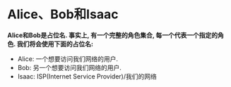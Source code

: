 # Alice、Bob和Isaac

**Alice和Bob是占位名. 事实上, 有一个完整的角色集合, 每一个代表一个指定的角色. 我们将会使用下面的占位名:**

* Alice: 一个想要访问我们网络的用户.
* Bob: 另一个想要访问我们网络的用户.
* Isaac: ISP(Internet Service Provider)/我们的网络

